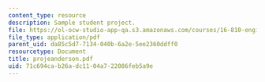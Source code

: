 ```yaml
---
content_type: resource
description: Sample student project.
file: https://ol-ocw-studio-app-qa.s3.amazonaws.com/courses/16-810-engineering-design-and-rapid-prototyping-january-iap-2007/71c694cab26adc1104a722086feb5a9e_projeanderson.pdf
file_type: application/pdf
parent_uid: da85c5d7-7134-040b-6a2e-5ee2360ddff0
resourcetype: Document
title: projeanderson.pdf
uid: 71c694ca-b26a-dc11-04a7-22086feb5a9e
---
```

